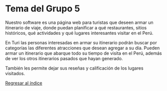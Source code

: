 # Tema del Grupo 5

Nuestro software es una página web para turistas que deseen armar un itinerario de viaje, donde puedan planificar a qué restaurantes, sitios históricos, qué actividades y qué lugares interesantes visitar en el Perú.  

En Turi las personas interesadas en armar su itinerario podrán buscar por categorías las diferentes atracciones que desean agregar a su día. Pueden armar un itinerario que abarque todo su tiempo de visita en el Perú, además de ver los otros itinerarios pasados que hayan generado.

También les permite dejar sus reseñas y calificación de los lugares visitados.

[Regresar al índice](../proyecto.md)